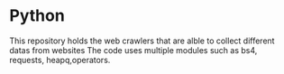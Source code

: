 # Python
This repository holds the web crawlers that are alble to collect different datas from websites
The code uses multiple modules such as bs4, requests, heapq,operators.
